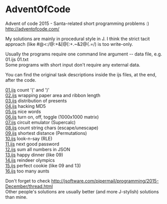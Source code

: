 # AdventOfCode

Advent of code 2015 - Santa-related short programming problems :)
http://adventofcode.com/

My solutions are mainly in procedural style in J. I think the strict tacit approach (like #@<:/@:+&[@[:+.~&2@{.=/) is too write-only.

Usually the programs require one command line argument -- data file, e.g. 01.ijs 01.txt  
Some programs with short input don't require any external data.

You can find the original task descriptions inside the ijs files, at the end, after the code.

[01.ijs](https://github.com/georgiy-pruss/AdventOfCode/blob/master/01.ijs) count '(' and ')'  
[02.ijs](https://github.com/georgiy-pruss/AdventOfCode/blob/master/02.ijs) wrapping paper area and ribbon length  
[03.ijs](https://github.com/georgiy-pruss/AdventOfCode/blob/master/04.ijs) distribution of presents  
[04.ijs](https://github.com/georgiy-pruss/AdventOfCode/blob/master/04.ijs) hacking MD5  
[05.ijs](https://github.com/georgiy-pruss/AdventOfCode/blob/master/05.ijs) nice words  
[06.ijs](https://github.com/georgiy-pruss/AdventOfCode/blob/master/06.ijs) turn on, off, toggle (1000x1000 matrix)  
[07.ijs](https://github.com/georgiy-pruss/AdventOfCode/blob/master/07.ijs) circuit emulator (Supercalc)  
[08.ijs](https://github.com/georgiy-pruss/AdventOfCode/blob/master/08.ijs) count string chars (escape/unescape)  
[09.ijs](https://github.com/georgiy-pruss/AdventOfCode/blob/master/09.ijs) shortest distance (Permutations)  
[10.ijs](https://github.com/georgiy-pruss/AdventOfCode/blob/master/10.ijs) look-n-say (RLE)  
[11.ijs](https://github.com/georgiy-pruss/AdventOfCode/blob/master/11.ijs) next good password  
[12.ijs](https://github.com/georgiy-pruss/AdventOfCode/blob/master/12.ijs) sum all numbers in JSON  
[13.ijs](https://github.com/georgiy-pruss/AdventOfCode/blob/master/13.ijs) happy dinner (like 09)  
[14.ijs](https://github.com/georgiy-pruss/AdventOfCode/blob/master/14.ijs) reindeer olympics  
[15.ijs](https://github.com/georgiy-pruss/AdventOfCode/blob/master/15.ijs) perfect cookie (like 09 and 13)  
[16.ijs](16.ijs) too many aunts  

Don't forget to check http://jsoftware.com/pipermail/programming/2015-December/thread.html  
Other people's solutions are usually better (and more J-stylish) solutions than mine.
